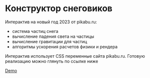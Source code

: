 # Конструктор снеговиков

Интерактив на новый год 2023 от pikabu.ru:
- система частиц снега
- вычисление падения света на частицы
- вычисление гравитации для частиц
- алгоритмы ускорения расчетов физики и рендера

Интерактив использует CSS переменные сайта pikabu.ru. Готовую реализацию можно глянуть по ссылке ниже

[Demo](https://pikabu.github.io/newyear2023/dist/)